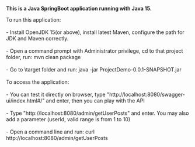 **This is a Java SpringBoot application running with Java 15.**

To run this application:<br>  
	- Install OpenJDK 15(or above), install latest Maven, configure the path for JDK and Maven correctly.<br>  
	- Open a command prompt with Administrator privilege, cd to that project folder, run: mvn clean package<br>  
	- Go to \target folder and run: java -jar ProjectDemo-0.0.1-SNAPSHOT.jar<br>  
To access the application:<br>  
 	- You can test it directly on browser, type "http://localhost:8080/swagger-ui/index.html#/" and enter, then you can play with the API<br>  
 	- Type "http://localhost:8080/admin/getUserPosts" and enter. You may also add a parameter (userId, valid range is from 1 to 10)<br>  
 	- Open a command line and run: curl http://localhost:8080/admin/getUserPosts<br>  
	